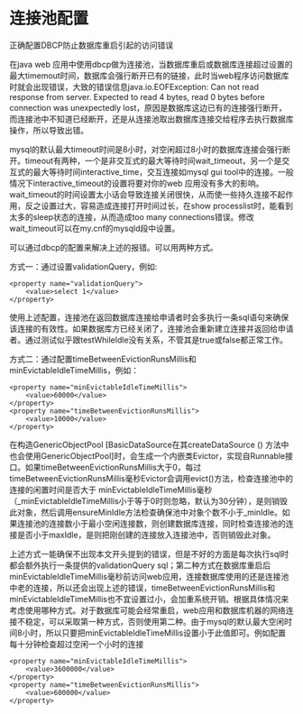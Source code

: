 # 连接池配置
正确配置DBCP防止数据库重启引起的访问错误

在java web 应用中使用dbcp做为连接池，当数据库重启或数据库连接超过设置的最大timemout时间，数据库会强行断开已有的链接，此时当web程序访问数据库时就会出现错误，大致的错误信息java.io.EOFException: Can not read response from server. Expected to read 4 bytes, read 0 bytes before connection was unexpectedly lost，原因是数据库这边已有的连接强行断开，而连接池中不知道已经断开，还是从连接池取出数据库连接交给程序去执行数据库操作，所以导致出错。

mysql的默认最大timeout时间是8小时，对空闲超过8小时的数据库连接会强行断开。timeout有两种，一个是非交互式的最大等待时间wait_timeout，另一个是交互式的最大等待时间interactive_time，交互连接如mysql gui tool中的连接。一般情况下interactive_timeout的设置将要对你的web 应用没有多大的影响。wait_timeout的时间设置太小话会导致连接关闭很快，从而使一些持久连接不起作用，反之设置过大，容易造成连接打开时间过长，在show processlist时，能看到太多的sleep状态的连接，从而造成too many connections错误。修改wait_timeout可以在my.cnf的mysqld段中设置。

可以通过dbcp的配置来解决上述的报错。可以用两种方式。

方式一：通过设置validationQuery，例如:

	<property name="validationQuery">
		<value>select 1</value>
	</property>

使用上述配置，连接池在返回数据库连接给申请者时会多执行一条sql语句来确保该连接的有效性。如果数据库方已经关闭了，连接池会重新建立连接并返回给申请者。通过测试似乎跟testWhileIdle没有关系，不管其是true或false都正常工作。

方式二：通过配置timeBetweenEvictionRunsMillis和minEvictableIdleTimeMillis，例如：

	<property name="minEvictableIdleTimeMillis">
		<value>60000</value>
	</property>
	<property name="timeBetweenEvictionRunsMillis">
		<value>10000</value>
	</property>

在构造GenericObjectPool [BasicDataSource在其createDataSource () 方法中也会使用GenericObjectPool]时，会生成一个内嵌类Evictor，实现自Runnable接口。如果timeBetweenEvictionRunsMillis大于0，每过 timeBetweenEvictionRunsMillis毫秒Evictor会调用evict()方法，检查连接池中的连接的闲置时间是否大于 minEvictableIdleTimeMillis毫秒（_minEvictableIdleTimeMillis小于等于0时则忽略，默认为30分钟），是则销毁此对象，然后调用ensureMinIdle方法检查确保池中对象个数不小于_minIdle。如果连接池的连接数小于最小空闲连接数，则创建数据库连接，同时检查连接池的连接是否小于maxIdle，是则把刚创建的连接放入连接池中，否则销毁此对象。

上述方式一能确保不出现本文开头提到的错误，但是不好的方面是每次执行sql时都会额外执行一条提供的validationQuery sql；第二种方式在数据库重启后minEvictableIdleTimeMillis毫秒前访问web应用，连接数据库使用的还是连接池中老的连接，所以还会出现上述的错误，timeBetweenEvictionRunsMillis和minEvictableIdleTimeMillis也不宜设置过小，会加重系统开销。根据具体情况来考虑使用哪种方式。对于数据库可能会经常重启，web应用和数据库机器的网络连接不稳定，可以采取第一种方式，否则使用第二种。由于mysql的默认最大空闲时间8小时，所以只要把minEvictableIdleTimeMillis设置小于此值即可。例如配置每十分钟检查超过空闲一个小时的连接

	<property name="minEvictableIdleTimeMillis">
		<value>3600000</value>
	</property>
	<property name="timeBetweenEvictionRunsMillis">
		<value>600000</value>
	</property>